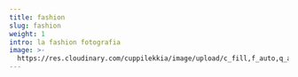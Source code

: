 ```yaml
---
title: fashion
slug: fashion
weight: 1
intro: la fashion fotografia
image: >-
  https://res.cloudinary.com/cuppilekkia/image/upload/c_fill,f_auto,q_auto,w_500/v1580562256/categorie/fashion_opzione1_3x4_nki3ml.jpg
---
```


